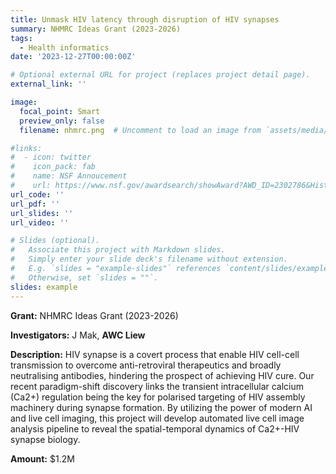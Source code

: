 ```yaml
---
title: Unmask HIV latency through disruption of HIV synapses
summary: NHMRC Ideas Grant (2023-2026)
tags:
  - Health informatics
date: '2023-12-27T00:00:00Z'

# Optional external URL for project (replaces project detail page).
external_link: ''

image:
  focal_point: Smart
  preview_only: false
  filename: nhmrc.png  # Uncomment to load an image from `assets/media/` instead.

#links:
#  - icon: twitter
#    icon_pack: fab
#    name: NSF Annoucement
#    url: https://www.nsf.gov/awardsearch/showAward?AWD_ID=2302786&HistoricalAwards=false
url_code: ''
url_pdf: ''
url_slides: ''
url_video: ''

# Slides (optional).
#   Associate this project with Markdown slides.
#   Simply enter your slide deck's filename without extension.
#   E.g. `slides = "example-slides"` references `content/slides/example-slides.md`.
#   Otherwise, set `slides = ""`.
slides: example
---
```

**Grant:** NHMRC Ideas Grant (2023-2026)

**Investigators:** J Mak, **AWC Liew**

**Description:**
HIV synapse is a covert process that enable HIV cell-cell transmission to overcome anti-retroviral therapeutics and broadly neutralising antibodies, hindering the prospect of achieving HIV cure. Our recent paradigm-shift discovery links the transient intracellular calcium (Ca2+) regulation being the key for polarised targeting of HIV assembly machinery during synapse formation. By utilizing the power of modern AI and live cell imaging, this project will develop automated live cell image analysis pipeline to reveal the spatial-temporal dynamics of Ca2+-HIV synapse biology.

**Amount:** $1.2M

